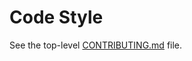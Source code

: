 # Code Style

See the top-level
[CONTRIBUTING.md](https://github.com/pytorch/executorch/blob/main/CONTRIBUTING.md)
file.
